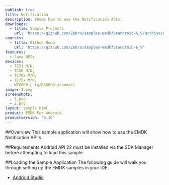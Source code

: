 ```yaml
---
publish: true
title: Notification
description: Shows how to use the Notification APIs.
downloads:
  - title: Sample Projects
    url: 'https://github.com/Zebra/samples-emdkforandroid-6_9/archive/master.zip'
sources:
  - title: Github Repo
    url: 'https://github.com/Zebra/samples-emdkforandroid-6_9'
features:
  - Java APIs
devices:
  - TC51 M/N, 
  - TC56 M/N, 
  - TC70x M/N, 
  - TC75x M/N, 
  - WT6000 L (w/RS6000 scanner)
image: 1.png
screenshots:
  - 1.png
  - 2.png
layout: sample.html
product: EMDK For Android
productversion: '6.10'
---
```


##Overview
This sample application will show how to use the EMDK Notification API's

##Requirements
Android API 22 must be installed via the SDK Manager before attempting to load this sample.

##Loading the Sample Application
The following guide will walk you through setting up the EMDK samples in your IDE.

* [Android Studio](/emdk-for-android/6-10/guide/emdksamples_androidstudio)























